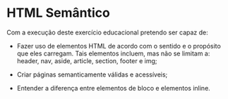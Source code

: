 # HTML Semântico

Com a execução deste exercício educacional pretendo ser capaz de:

- Fazer uso de elementos HTML de acordo com o sentido e o propósito que eles carregam.
Tais elementos incluem, mas não se limitam a: header, nav, aside, article, section,
footer e img;

- Criar páginas semanticamente válidas e acessíveis;

- Entender a diferença entre elementos de bloco e elementos inline.
